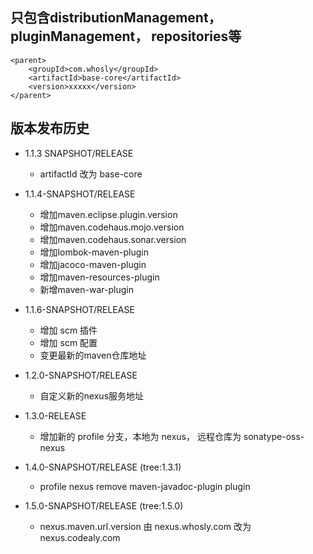 ## 只包含distributionManagement， pluginManagement， repositories等
```
<parent>
	<groupId>com.whosly</groupId>
	<artifactId>base-core</artifactId>
	<version>xxxxx</version>
</parent>
```

##  版本发布历史

+ 1.1.3 SNAPSHOT/RELEASE
   - artifactId 改为 base-core
   
+ 1.1.4-SNAPSHOT/RELEASE
   - 增加maven.eclipse.plugin.version
   - 增加maven.codehaus.mojo.version
   - 增加maven.codehaus.sonar.version
   - 增加lombok-maven-plugin
   - 增加jacoco-maven-plugin
   - 增加maven-resources-plugin
   - 新增maven-war-plugin
   
+ 1.1.6-SNAPSHOT/RELEASE
   - 增加 scm 插件
   - 增加 scm 配置
   - 变更最新的maven仓库地址
   
+ 1.2.0-SNAPSHOT/RELEASE
   - 自定义新的nexus服务地址
   
+ 1.3.0-RELEASE
   - 增加新的 profile 分支，本地为 nexus， 远程仓库为 sonatype-oss-nexus
   
+ 1.4.0-SNAPSHOT/RELEASE  (tree:1.3.1)
   - profile nexus remove maven-javadoc-plugin plugin

+ 1.5.0-SNAPSHOT/RELEASE  (tree:1.5.0)
  - nexus.maven.url.version 由 nexus.whosly.com 改为 nexus.codealy.com

   